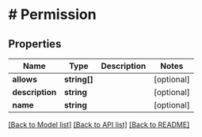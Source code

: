 # # Permission

## Properties

Name | Type | Description | Notes
------------ | ------------- | ------------- | -------------
**allows** | **string[]** |  | [optional] 
**description** | **string** |  | [optional] 
**name** | **string** |  | [optional] 

[[Back to Model list]](../../README.md#documentation-for-models) [[Back to API list]](../../README.md#documentation-for-api-endpoints) [[Back to README]](../../README.md)


